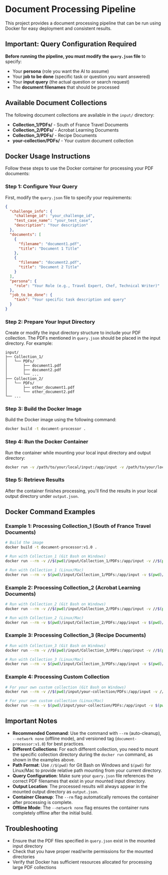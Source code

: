 # Document Processing Pipeline

This project provides a document processing pipeline that can be run using Docker for easy deployment and consistent results.

## Important: Query Configuration Required

**Before running the pipeline, you must modify the `query.json` file** to specify:
- Your **persona** (role you want the AI to assume)
- Your **job to be done** (specific task or question you want answered)
- Your **input query** (the actual question or search request)
- The **document filenames** that should be processed

## Available Document Collections

The following document collections are available in the `input/` directory:

- **Collection_1/PDFs/** - South of France Travel Documents
- **Collection_2/PDFs/** - Acrobat Learning Documents  
- **Collection_3/PDFs/** - Recipe Documents
- **your-collection/PDFs/** - Your custom document collection

## Docker Usage Instructions

Follow these steps to use the Docker container for processing your PDF documents:

### Step 1: Configure Your Query

First, modify the `query.json` file to specify your requirements:

```json
{
  "challenge_info": {
    "challenge_id": "your_challenge_id",
    "test_case_name": "your_test_case",
    "description": "Your description"
  },
  "documents": [
    {
      "filename": "document1.pdf",
      "title": "Document 1 Title"
    },
    {
      "filename": "document2.pdf",
      "title": "Document 2 Title"
    }
  ],
  "persona": {
    "role": "Your Role (e.g., Travel Expert, Chef, Technical Writer)"
  },
  "job_to_be_done": {
    "task": "Your specific task description and query"
  }
}
```

### Step 2: Prepare Your Input Directory

Create or modify the input directory structure to include your PDF collection. The PDFs mentioned in `query.json` should be placed in the input directory. For example:

```
input/
├── Collection_1/
│   └── PDFs/
│       ├── document1.pdf
│       ├── document2.pdf
│       └── ...
├── Collection_2/
│   └── PDFs/
│       ├── other_document1.pdf
│       └── other_document2.pdf
└── ...
```

### Step 3: Build the Docker Image

Build the Docker image using the following command:

```bash
docker build -t document-processor .
```

### Step 4: Run the Docker Container

Run the container while mounting your local input directory and output directory:

```bash
docker run -v /path/to/your/local/input:/app/input -v /path/to/your/local/output:/app/output document-processor
```

### Step 5: Retrieve Results

After the container finishes processing, you'll find the results in your local output directory under `output.json`.

## Docker Command Examples

### Example 1: Processing Collection_1 (South of France Travel Documents)

```bash
# Build the image
docker build -t document-processor:v1.0 .

# Run with Collection_1 (Git Bash on Windows)
docker run --rm -v //$(pwd)/input/Collection_1/PDFs:/app/input -v //$(pwd)/output:/app/output --network none document-processor:v1.0

# Run with Collection_1 (Linux/Mac)
docker run --rm -v $(pwd)/input/Collection_1/PDFs:/app/input -v $(pwd)/output:/app/output --network none document-processor:v1.0
```

### Example 2: Processing Collection_2 (Acrobat Learning Documents)

```bash
# Run with Collection_2 (Git Bash on Windows)
docker run --rm -v //$(pwd)/input/Collection_2/PDFs:/app/input -v //$(pwd)/output:/app/output --network none document-processor:v1.0

# Run with Collection_2 (Linux/Mac)
docker run --rm -v $(pwd)/input/Collection_2/PDFs:/app/input -v $(pwd)/output:/app/output --network none document-processor:v1.0
```

### Example 3: Processing Collection_3 (Recipe Documents)

```bash
# Run with Collection_3 (Git Bash on Windows)
docker run --rm -v //$(pwd)/input/Collection_3/PDFs:/app/input -v //$(pwd)/output:/app/output --network none document-processor:v1.0

# Run with Collection_3 (Linux/Mac)
docker run --rm -v $(pwd)/input/Collection_3/PDFs:/app/input -v $(pwd)/output:/app/output --network none document-processor:v1.0
```

### Example 4: Processing Custom Collection

```bash
# For your own custom collection (Git Bash on Windows)
docker run --rm -v //$(pwd)/input/your-collection/PDFs:/app/input -v //$(pwd)/output:/app/output --network none document-processor:v1.0

# For your own custom collection (Linux/Mac)
docker run --rm -v $(pwd)/input/your-collection/PDFs:/app/input -v $(pwd)/output:/app/output --network none document-processor:v1.0
```

## Important Notes

- **Recommended Command**: Use the command with `--rm` (auto-cleanup), `--network none` (offline mode), and versioned tag (`document-processor:v1.0`) for best practices.
- **Different Collections**: For each different collection, you need to mount the specific collection directory during the `docker run` command, as shown in the examples above.
- **Path Format**: Use `//$(pwd)` for Git Bash on Windows and `$(pwd)` for Linux/Mac to provide relative path mounting from your current directory.
- **Query Configuration**: Make sure your `query.json` file references the correct PDF filenames that exist in your mounted input directory.
- **Output Location**: The processed results will always appear in the mounted output directory as `output.json`.
- **Container Cleanup**: The `--rm` flag automatically removes the container after processing is complete.
- **Offline Mode**: The `--network none` flag ensures the container runs completely offline after the initial build.

## Troubleshooting

- Ensure that the PDF files specified in `query.json` exist in the mounted input directory
- Check that you have proper read/write permissions for the mounted directories
- Verify that Docker has sufficient resources allocated for processing large PDF collections
